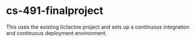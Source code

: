 # cs-491-finalproject

<p>This uses the existing tictactoe project and sets up a continuous integration and continuous deployment environment.<p>
